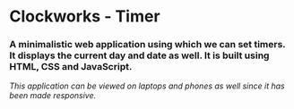 # Clockworks - Timer 

### A minimalistic web application using which we can set timers. It displays the current day and date as well. It is built using HTML, CSS and JavaScript.
*This application can be viewed on laptops and phones as well since it has been made responsive.*
